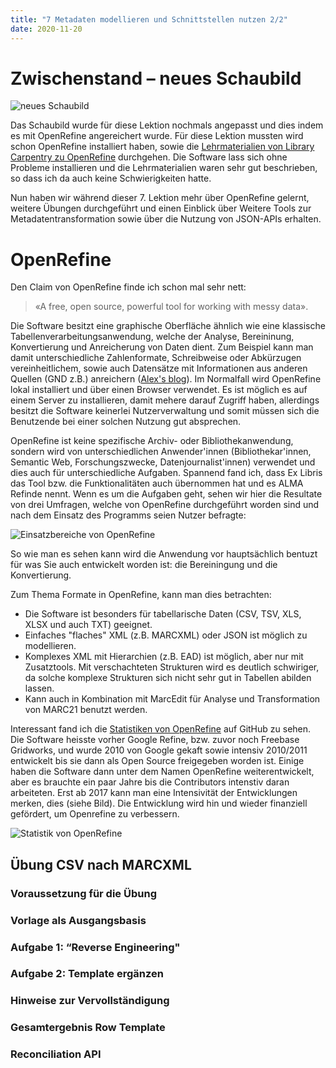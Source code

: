 ```yaml
---
title: "7 Metadaten modellieren und Schnittstellen nutzen 2/2"
date: 2020-11-20
---
```

# Zwischenstand – neues Schaubild
![neues Schaubild](https://sakura-72.github.io/my-bain-blog/images/schaubild_openrefine.png)

Das Schaubild wurde für diese Lektion nochmals angepasst und dies indem es mit OpenRefine angereichert wurde. Für diese Lektion mussten wird schon OpenRefine installiert haben, sowie die [Lehrmaterialien von Library Carpentry zu OpenRefine](https://librarycarpentry.org/lc-open-refine/) durchgehen. Die Software lass sich ohne Probleme installieren und die Lehrmaterialien waren sehr gut beschrieben, so dass ich da auch keine Schwierigkeiten hatte.

Nun haben wir während dieser 7. Lektion mehr über OpenRefine gelernt, weitere Übungen durchgeführt und einen Einblick über Weitere Tools zur Metadatentransformation
sowie über die Nutzung von JSON-APIs erhalten.

# OpenRefine
Den Claim von OpenRefine finde ich schon mal sehr nett:
> «A free, open source, powerful tool for working with messy data».

Die Software besitzt eine graphische Oberfläche ähnlich wie eine klassische Tabellenverarbeitungsanwendung, welche der Analyse, Bereininung, Konvertierung und Anreicherung von Daten dient. Zum Beispiel kann man damit unterschiedliche Zahlenformate, Schreibweise oder Abkürzugen vereinheitlichem, sowie auch Datensätze mit Informationen aus anderen Quellen (GND z.B.) anreichern ([Alex's blog](https://alexmuster.github.io/lerntageblog/2020/11/20/tag7.html)). Im Normalfall wird OpenRefine lokal installiert und über einen Browser verwendet. Es ist möglich es auf einem Server zu installieren, damit mehere darauf Zugriff haben, allerdings besitzt die Software keinerlei Nutzerverwaltung und somit müssen sich die Benutzende bei einer solchen Nutzung gut absprechen.

OpenRefine ist keine spezifische Archiv- oder Bibliothekanwendung, sondern wird von unterschiedlichen Anwender'innen (Bibliothekar'innen, Semantic Web, Forschungszwecke, Datenjournalist'innen) verwendet und dies auch für unterschiedliche Aufgaben. Spannend fand ich, dass Ex Libris das Tool bzw. die Funktionalitäten auch übernommen hat und es ALMA Refinde nennt. Wenn es um die Aufgaben geht, sehen wir hier die Resultate von drei Umfragen, welche von OpenRefine durchgeführt worden sind und nach dem Einsatz des Programms seien Nutzer befragte:

![Einsatzbereiche von OpenRefine](https://sakura-72.github.io/my-bain-blog/images/tasks_openrefine.png)

So wie man es sehen kann wird die Anwendung vor hauptsächlich bentuzt für was Sie auch entwickelt worden ist: die Bereiningung und die Konvertierung.

Zum Thema Formate in OpenRefine, kann man dies betrachten:
* Die Software ist besonders für tabellarische Daten (CSV, TSV, XLS, XLSX und auch TXT) geeignet.
* Einfaches "flaches" XML (z.B. MARCXML) oder JSON ist möglich zu modellieren.
* Komplexes XML mit Hierarchien (z.B. EAD) ist möglich, aber nur mit Zusatztools. Mit verschachteten Strukturen wird es deutlich schwiriger, da solche komplexe Strukturen sich nicht sehr gut in Tabellen abilden lassen.
* Kann auch in Kombination mit MarcEdit für Analyse und Transformation von MARC21 benutzt werden.

Interessant fand ich die [Statistiken von OpenRefine](https://github.com/OpenRefine/OpenRefine/graphs/contributors) auf GitHub zu sehen. Die Software heisste vorher Google Refine, bzw. zuvor noch Freebase Gridworks, und wurde 2010 von Google gekaft sowie intensiv 2010/2011 entwickelt bis sie dann als Open Source freigegeben worden ist. Einige haben die Software dann unter dem Namen OpenRefine weiterentwickelt, aber es brauchte ein paar Jahre bis die Contributors intenstiv daran arbeiteten. Erst ab 2017 kann man eine Intensivität der Entwicklungen merken, dies (siehe Bild). Die Entwicklung wird hin und wieder finanziell gefördert, um Openrefine zu verbessern.

![Statistik von OpenRefine](https://sakura-72.github.io/my-bain-blog/images/statistik_openrefine.png)

## Übung CSV nach MARCXML

### Voraussetzung für die Übung

### Vorlage als Ausgangsbasis

### Aufgabe 1: “Reverse Engineering"

### Aufgabe 2: Template ergänzen

### Hinweise zur Vervollständigung

### Gesamtergebnis Row Template

### Reconciliation API






